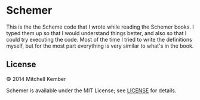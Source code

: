 # Schemer

This is the the Scheme code that I wrote while reading the Schemer books. I typed them up so that I would understand things better, and also so that I could try executing the code. Most of the time I tried to write the definitions myself, but for the most part everything is very similar to what's in the book.

## License

© 2014 Mitchell Kember

Schemer is available under the MIT License; see [LICENSE](LICENSE.md) for details.